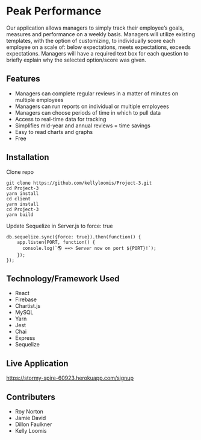 # Peak Performance

Our application allows managers to simply track their employee’s goals, measures and performance on a weekly basis.  Managers will utilize existing templates, with the option of customizing, to individually score each employee on a scale of: below expectations, meets expectations, exceeds expectations.  Managers will have a required text box for each question to briefly explain why the selected option/score was given.  

## Features

- Managers can complete regular reviews in a matter of minutes on multiple employees
- Managers can run reports on individual or multiple employees
- Managers can choose periods of time in which to pull data
- Access to real-time data for tracking
- Simplifies mid-year and annual reviews = time savings
- Easy to read charts and graphs
- Free

## Installation

Clone repo
```
git clone https://github.com/kellyloomis/Project-3.git
cd Project-3
yarn install
cd client
yarn install
cd Project-3
yarn build
```

Update Sequelize in Server.js to force: true
```
db.sequelize.sync({force: true}).then(function() {
    app.listen(PORT, function() {
      console.log(`🌎 ==> Server now on port ${PORT}!`);
    });
});

```


## Technology/Framework Used
- React
- Firebase
- Chartist.js
- MySQL
- Yarn
- Jest
- Chai
- Express
- Sequelize

## Live Application

https://stormy-spire-60923.herokuapp.com/signup

## Contributers

- Roy Norton
- Jamie David
- Dillon Faulkner
- Kelly Loomis

